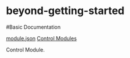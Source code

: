 # beyond-getting-started

#Basic Documentation

[module.json](documentation/module.json.md)
[Control Modules](documentation/control-module.md)


Control Module.


